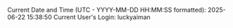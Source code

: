 Current Date and Time (UTC - YYYY-MM-DD HH:MM:SS formatted): 2025-06-22 15:38:50
Current User's Login: luckyaiman
